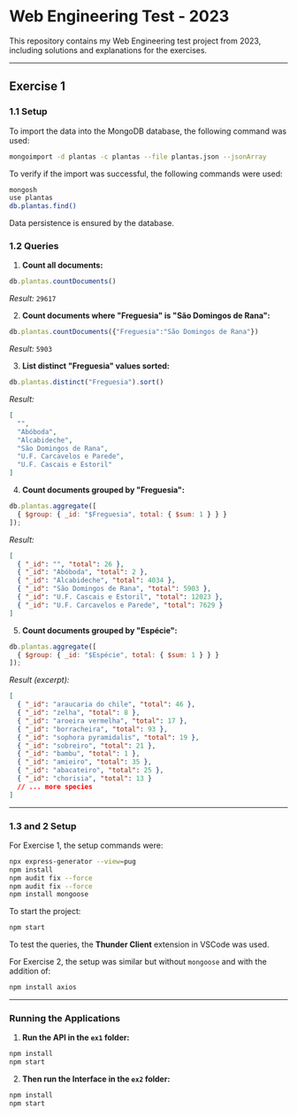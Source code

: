 # Web Engineering Test - 2023

This repository contains my Web Engineering test project from 2023, including solutions and explanations for the exercises.

---

## Exercise 1

### 1.1 Setup

To import the data into the MongoDB database, the following command was used:

```bash
mongoimport -d plantas -c plantas --file plantas.json --jsonArray
```

To verify if the import was successful, the following commands were used:

```bash
mongosh
use plantas
db.plantas.find()
```
Data persistence is ensured by the database.

### 1.2 Queries

1. **Count all documents:**

```js
db.plantas.countDocuments()
```

*Result:* `29617`

2. **Count documents where "Freguesia" is "São Domingos de Rana":**

```js
db.plantas.countDocuments({"Freguesia":"São Domingos de Rana"})
```

*Result:* `5903`

3. **List distinct "Freguesia" values sorted:**

```js
db.plantas.distinct("Freguesia").sort()
```

*Result:*

```json
[
  "",
  "Abóboda",
  "Alcabideche",
  "São Domingos de Rana",
  "U.F. Carcavelos e Parede",
  "U.F. Cascais e Estoril"
]
```

4. **Count documents grouped by "Freguesia":**

```js
db.plantas.aggregate([
  { $group: { _id: "$Freguesia", total: { $sum: 1 } } }
]);
```

*Result:*

```json
[
  { "_id": "", "total": 26 },
  { "_id": "Abóboda", "total": 2 },
  { "_id": "Alcabideche", "total": 4034 },
  { "_id": "São Domingos de Rana", "total": 5903 },
  { "_id": "U.F. Cascais e Estoril", "total": 12023 },
  { "_id": "U.F. Carcavelos e Parede", "total": 7629 }
]
```

5. **Count documents grouped by "Espécie":**

```js
db.plantas.aggregate([
  { $group: { _id: "$Espécie", total: { $sum: 1 } } }
]);
```

*Result (excerpt):*

```json
[
  { "_id": "araucaria do chile", "total": 46 },
  { "_id": "zelha", "total": 8 },
  { "_id": "aroeira vermelha", "total": 17 },
  { "_id": "borracheira", "total": 93 },
  { "_id": "sophora pyramidalis", "total": 19 },
  { "_id": "sobreiro", "total": 21 },
  { "_id": "bambu", "total": 1 },
  { "_id": "amieiro", "total": 35 },
  { "_id": "abacateiro", "total": 25 },
  { "_id": "chorisia", "total": 13 }
  // ... more species
]
```

---

### 1.3 and 2 Setup

For Exercise 1, the setup commands were:

```bash
npx express-generator --view=pug
npm install
npm audit fix --force
npm audit fix --force
npm install mongoose
```

To start the project:

```bash
npm start
```

To test the queries, the **Thunder Client** extension in VSCode was used.

For Exercise 2, the setup was similar but without `mongoose` and with the addition of:

```bash
npm install axios
```

---

### Running the Applications

1. **Run the API in the `ex1` folder:**

```bash
npm install
npm start
```

2. **Then run the Interface in the `ex2` folder:**

```bash
npm install
npm start
```

